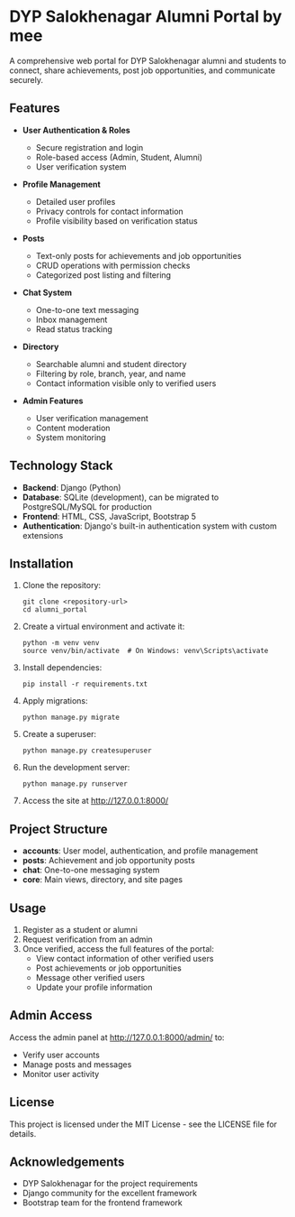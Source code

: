 # DYP Salokhenagar Alumni Portal by mee

A comprehensive web portal for DYP Salokhenagar alumni and students to connect, share achievements, post job opportunities, and communicate securely.

## Features

- **User Authentication & Roles**
  - Secure registration and login
  - Role-based access (Admin, Student, Alumni)
  - User verification system

- **Profile Management**
  - Detailed user profiles
  - Privacy controls for contact information
  - Profile visibility based on verification status

- **Posts**
  - Text-only posts for achievements and job opportunities
  - CRUD operations with permission checks
  - Categorized post listing and filtering

- **Chat System**
  - One-to-one text messaging
  - Inbox management
  - Read status tracking

- **Directory**
  - Searchable alumni and student directory
  - Filtering by role, branch, year, and name
  - Contact information visible only to verified users

- **Admin Features**
  - User verification management
  - Content moderation
  - System monitoring

## Technology Stack

- **Backend**: Django (Python)
- **Database**: SQLite (development), can be migrated to PostgreSQL/MySQL for production
- **Frontend**: HTML, CSS, JavaScript, Bootstrap 5
- **Authentication**: Django's built-in authentication system with custom extensions

## Installation

1. Clone the repository:
   ```
   git clone <repository-url>
   cd alumni_portal
   ```

2. Create a virtual environment and activate it:
   ```
   python -m venv venv
   source venv/bin/activate  # On Windows: venv\Scripts\activate
   ```

3. Install dependencies:
   ```
   pip install -r requirements.txt
   ```

4. Apply migrations:
   ```
   python manage.py migrate
   ```

5. Create a superuser:
   ```
   python manage.py createsuperuser
   ```

6. Run the development server:
   ```
   python manage.py runserver
   ```

7. Access the site at http://127.0.0.1:8000/

## Project Structure

- **accounts**: User model, authentication, and profile management
- **posts**: Achievement and job opportunity posts
- **chat**: One-to-one messaging system
- **core**: Main views, directory, and site pages

## Usage

1. Register as a student or alumni
2. Request verification from an admin
3. Once verified, access the full features of the portal:
   - View contact information of other verified users
   - Post achievements or job opportunities
   - Message other verified users
   - Update your profile information

## Admin Access

Access the admin panel at http://127.0.0.1:8000/admin/ to:
- Verify user accounts
- Manage posts and messages
- Monitor user activity

## License

This project is licensed under the MIT License - see the LICENSE file for details.

## Acknowledgements

- DYP Salokhenagar for the project requirements
- Django community for the excellent framework
- Bootstrap team for the frontend framework

